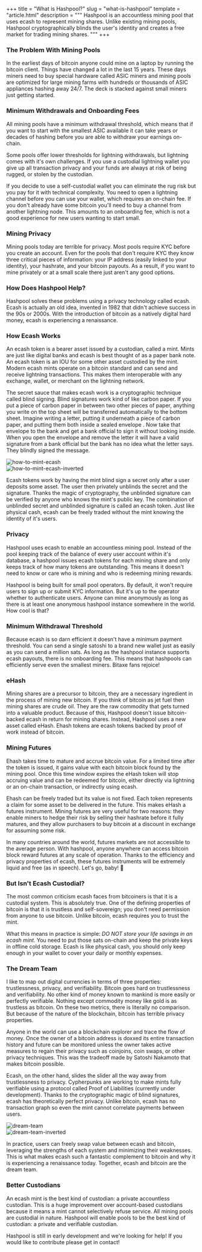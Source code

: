 +++
title = "What is Hashpool?"
slug = "what-is-hashpool"
template = "article.html"
description = """
Hashpool is an accountless mining pool that uses ecash to represent mining shares. Unlike existing mining pools, Hashpool cryptographically blinds the user's identity and creates a free market for trading mining shares.
"""
+++

### The Problem With Mining Pools

In the earliest days of bitcoin anyone could mine on a laptop by running the bitcoin client. Things have changed a lot in the last 15 years. These days miners need to buy special hardware called ASIC miners and mining pools are optimized for large mining farms with hundreds or thousands of ASIC appliances hashing away 24/7. The deck is stacked against small miners just getting started.

### Minimum Withdrawals and Onboarding Fees

All mining pools have a minimum withdrawal threshold, which means that if you want to start with the smallest ASIC available it can take years or decades of hashing before you are able to withdraw your earnings on-chain.

Some pools offer lower thresholds for lightning withdrawals, but lightning comes with it's own challenges. If you use a custodial lightning wallet you give up all transaction privacy and your funds are always at risk of being rugged, or stolen by the custodian.

If you decide to use a self-custodial wallet you can eliminate the rug risk but you pay for it with technical complexity. You need to open a lightning channel before you can use your wallet, which requires an on-chain fee. If you don't already have some bitcoin you'll need to buy a channel from another lightning node. This amounts to an onboarding fee, which is not a good experience for new users wanting to start small.

### Mining Privacy

Mining pools today are terrible for privacy. Most pools require KYC before you create an account. Even for the pools that don't require KYC they know three critical pieces of information: your IP address (easily linked to your identity), your hashrate, and your bitcoin payouts. As a result, if you want to mine privately or at a small scale there just aren't any good options.

### How Does Hashpool Help?

Hashpool solves these problems using a privacy technology called ecash. Ecash is actually an old idea, invented in 1982 that didn't achieve success in the 90s or 2000s. With the introduction of bitcoin as a natively digital hard money, ecash is experiencing a renaissance.

### How Ecash Works

An ecash token is a bearer asset issued by a custodian, called a mint. Mints are just like digital banks and ecash is best thought of as a paper bank note. An ecash token is an IOU for some other asset custodied by the mint. Modern ecash mints operate on a bitcoin standard and can send and receive lightning transactions. This makes them interoperable with any exchange, wallet, or merchant on the lightning network.

The secret sauce that makes ecash work is a cryptographic technique called blind signing. Blind signatures work kind of like carbon paper. If you put a piece of carbon paper in between two other pieces of paper, anything you write on the top sheet will be transferred automatically to the bottom sheet. Imagine writing a letter, putting it underneath a piece of carbon paper, and putting them both inside a sealed envelope . Now take that envelope to the bank and get a bank official to sign it without looking inside. When you open the envelope and remove the letter it will have a valid signature from a bank official but the bank has no idea what the letter says. They blindly signed the message.

<div class="light-only">
  <img src="../../images/what-is-hashpool/how-to-mint-ecash.png" alt="how-to-mint-ecash">
</div>

<div class="dark-only">
  <img src="../../images/what-is-hashpool/how-to-mint-ecash-inverted.png" alt="how-to-mint-ecash-inverted">
</div>

Ecash tokens work by having the mint blind sign a secret only after a user deposits some asset. The user then privately unblinds the secret and the signature. Thanks the magic of cryptography, the unblinded signature can be verified by anyone who knows the mint's public key. The combination of unblinded secret and unblinded signature is called an ecash token. Just like physical cash, ecash can be freely traded without the mint knowing the identity of it's users.

### Privacy

Hashpool uses ecash to enable an accountless mining pool. Instead of the pool keeping track of the balance of every user account within it's database, a hashpool issues ecash tokens for each mining share and only keeps track of how many tokens are outstanding. This means it doesn't need to know or care who is mining and who is redeeming mining rewards.

Hashpool is being built for small pool operators. By default, it won't require users to sign up or submit KYC information. But it's up to the operator whether to authenticate users. Anyone can mine anonymously as long as there is at least one anonymous hashpool instance somewhere in the world. How cool is that?

### Minimum Withdrawal Threshold

Because ecash is so darn efficient it doesn't have a minimum payment threshold. You can send a single satoshi to a brand new wallet just as easily as you can send a million sats. As long as the hashpool instance supports ecash payouts, there is no onboarding fee. This means that hashpools can efficiently serve even the smallest miners. Bitaxe fans rejoice!

### eHash

Mining shares are a precursor to bitcoin, they are a necessary ingredient in the process of mining new bitcoin. If you think of bitcoin as jet fuel then mining shares are crude oil. They are the raw commodity that gets turned into a valuable product. Because of this, Hashpool doesn't issue bitcoin-backed ecash in return for mining shares. Instead, Hashpool uses a new asset called eHash. Ehash tokens are ecash tokens backed by proof of work instead of bitcoin.

### Mining Futures

Ehash takes time to mature and accrue bitcoin value. For a limited time after the token is issued, it gains value with each bitcoin block found by the mining pool. Once this time window expires the eHash token will stop accruing value and can be redeemed for bitcoin, either directly via lightning or an on-chain transaction, or indirectly using ecash.

Ehash can be freely traded but its value is not fixed. Each token represents a claim for some asset to be delivered in the future. This makes eHash a futures instrument. Mining futures are very useful for two reasons: they enable miners to hedge their risk by selling their hashrate before it fully matures, and they allow purchasers to buy bitcoin at a discount in exchange for assuming some risk.

In many countries around the world, futures markets are not accessible to the average person. With hashpool, anyone anywhere can access bitcoin block reward futures at any scale of operation. Thanks to the efficiency and privacy properties of ecash, these futures instruments will be extremely liquid and free (as in speech). Let's go, baby! 🚀

### But Isn't Ecash Custodial?

The most common criticism ecash faces from bitcoiners is that it is a custodial system. This is absolutely true. One of the defining properties of bitcoin is that it is trustless and self-sovereign; you don't need permission from anyone to use bitcoin. Unlike bitcoin, ecash requires you to trust the mint.

What this means in practice is simple: *DO NOT store your life savings in an ecash mint*. You need to put those sats on-chain and keep the private keys in offline cold storage. Ecash is like physical cash, you should only keep enough in your wallet to cover your daily or monthly expenses.

### The Dream Team

I like to map out digital currencies in terms of three properties: trustlessness, privacy, and verifiability. Bitcoin goes hard on trustlessness and verifiability. No other kind of money known to mankind is more easily or perfectly verifiable. Nothing except commodity money like gold is as trustless as bitcoin. On these two metrics, there is literally no comparison. But because of the nature of the blockchain, bitcoin has terrible privacy properties.

Anyone in the world can use a blockchain explorer and trace the flow of money. Once the owner of a bitcoin address is doxxed its entire transaction history and future can be monitored unless the owner takes active measures to regain their privacy such as coinjoins, coin swaps, or other privacy techniques. This was the tradeoff made by Satoshi Nakamoto that makes bitcoin possible.

Ecash, on the other hand, slides the slider all the way away from trustlessness to privacy. Cypherpunks are working to make mints fully verifiable using a protocol called Proof of Liabilities (currently under development). Thanks to the cryptographic magic of blind signatures, ecash has theoretically perfect privacy. Unlike bitcoin, ecash has no transaction graph so even the mint cannot correlate payments between users.

<div class="light-only">
  <img src="../../images/what-is-hashpool/dream-team.png" alt="dream-team">
</div>

<div class="dark-only">
  <img src="../../images/what-is-hashpool/dream-team-inverted.png" alt="dream-team-inverted">
</div>

In practice, users can freely swap value between ecash and bitcoin, leveraging the strengths of each system and minimizing their weaknesses. This is what makes ecash such a fantastic complement to bitcoin and why it is experiencing a renaissance today. Together, ecash and bitcoin are the dream team.

### Better Custodians

An ecash mint is the best kind of custodian: a private accountless custodian. This is a huge improvement over account-based custodians because it means a mint cannot selectively refuse service. All mining pools are custodial in nature. Hashpool will enable pools to be the best kind of custodian: a private and verifiable custodian.

Hashpool is still in early development and we're looking for help! If you would like to contribute please get in contact!
